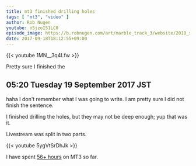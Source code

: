 ```yaml
---
title: mt3 finished drilling holes
tags: [ "mt3", "video" ]
author: Rob Nugen
youtube: o5jzoI51LC0
episode_image: https://b.robnugen.com/art/marble_track_3/website/2018_sep_02_mt3_placeholder.png
date: 2017-09-18T18:12:55+09:00
---
```


{{< youtube 1MN__3q4Lfw >}}

Pretty sure I finished the

## 05:20 Tuesday 19 September 2017 JST

haha I don't remember what I was going to write.  I am pretty sure I
did not finish the sentence.

I finished drilling the holes, but they may not be deep enough; yup
that was it.

Livestream was split in two parts.

{{< youtube 5ygVtSrDhJk >}}

I have spent [56+ hours](
http://www.grun1.com/utils/timeCalc.html?t1=4:14:42&c1=June%202017&t2=10:16:10&c2=July%202017&t3=26:12:06&c3=Aug%202017&t4=1:47:01&c4=1%20Sep%202017&t5=2:06:04&c5=6%20Sep%202017&t6=1:40:20&c6=8%20Sep%202017&t7=2:20:11&c7=9%20Sep%202017&t8=56:19&c8=9%20Sep%202017&t9=20:00&c9=9%20Sep%20extra%2020&t10=1:49:24&c10=11%20Sep%202017&t11=2:03:15&c11=12%20Sep%202017&t12=1:03:03&c12=14%20Sep%202017&t13=25:32&c13=18%20Sep%202017&t14=48:09&c14=18%20Sep%202017&mode=0&fs3=1&ft2=1&f3t1=1&f4t0=1&d=:&o4=1&fps=
) on MT3 so far.
